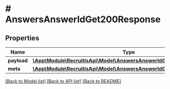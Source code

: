 # # AnswersAnswerIdGet200Response

## Properties

Name | Type | Description | Notes
------------ | ------------- | ------------- | -------------
**payload** | [**\App\Module\RecruitisApi\Model\AnswersAnswerIdGet200ResponsePayload**](AnswersAnswerIdGet200ResponsePayload.md) |  | [optional]
**meta** | [**\App\Module\RecruitisApi\Model\AnswersAnswerIdGet200ResponseMeta**](AnswersAnswerIdGet200ResponseMeta.md) |  | [optional]

[[Back to Model list]](../../README.md#models) [[Back to API list]](../../README.md#endpoints) [[Back to README]](../../README.md)
